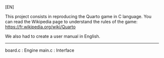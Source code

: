 [EN]

This project consists in reproducing the Quarto game in C language.
You can read the Wikipedia page to understand the rules of the game: https://fr.wikipedia.org/wiki/Quarto

We also had to create a user manual in English.

-----------------------------------------

board.c : Engine
main.c : Interface

